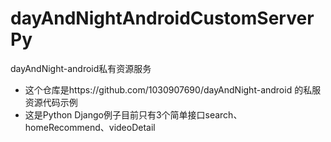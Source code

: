 # dayAndNightAndroidCustomServerPy
dayAndNight-android私有资源服务

- 这个仓库是https://github.com/1030907690/dayAndNight-android 的私服资源代码示例
- 这是Python Django例子目前只有3个简单接口search、homeRecommend、videoDetail
